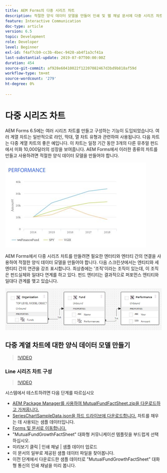 ```yaml
---
title: AEM Forms의 다중 시리즈 차트
description: 적절한 양식 데이터 모델을 만들어 인쇄 및 웹 채널 문서에 다중 시리즈 차트를 만듭니다.
feature: Interactive Communication
doc-type: article
version: 6.5
topic: Development
role: Developer
level: Beginner
exl-id: f4af7cb9-cc3b-4bec-9428-ab4f1a3cf41a
last-substantial-update: 2019-07-07T00:00:00Z
duration: 454
source-git-commit: af928e60410022f12207082467d3bd9b818af59d
workflow-type: tm+mt
source-wordcount: '279'
ht-degree: 0%

---
```


# 다중 시리즈 차트

AEM Forms 6.5에는 여러 시리즈 차트를 만들고 구성하는 기능이 도입되었습니다. 여러 계열 차트는 일반적으로 라인, 막대, 열 차트 유형과 관련하여 사용됩니다. 다음 차트는 다중 계열 차트의 좋은 예입니다. 이 차트는 일정 기간 동안 3개의 다른 뮤추얼 펀드에서 미화 10,000달러의 성장을 보여줍니다. AEM Forms에서 이러한 종류의 차트를 만들고 사용하려면 적절한 양식 데이터 모델을 만들어야 합니다.

![다중 계열 차트](assets/seriescharts.jfif)

AEM Forms에서 다중 시리즈 차트를 만들려면 필요한 엔터티와 엔터티 간의 연결을 사용하여 적절한 양식 데이터 모델을 만들어야 합니다. 다음 스크린샷에서는 엔티티와 세 엔티티 간의 연관을 강조 표시합니다. 최상층에는 &#39;조직&#39;이라는 조직이 있는데, 이 조직은 펀드실체와 일대다 연계를 하고 있다. 펀드 엔티티는 결과적으로 퍼포먼스 엔티티와 일대다 관계를 맺고 있습니다.

![양식 데이터 모델](assets/formdatamodel.jfif)

## 다중 계열 차트에 대한 양식 데이터 모델 만들기

>[!VIDEO](https://video.tv.adobe.com/v/26352?quality=12&learn=on)

### Line 시리즈 차트 구성

>[!VIDEO](https://video.tv.adobe.com/v/26353?quality=12&learn=on)

시스템에서 테스트하려면 다음 단계를 따르십시오

* [AEM Package Manager를 사용하여 MutualFundFactSheet.zip을 다운로드하고 가져옵니다.](assets/mutualfundfactsheet.zip)
* [SeriesChartSampleData.json을 하드 드라이브에 다운로드합니다.](assets/serieschartsampledata.json) 차트를 채우는 데 사용되는 샘플 데이터입니다.
* [Forms 및 문서로 이동합니다.](http://localhost:4502/aem/forms.html/content/dam/formsanddocuments)
* &quot;MutualFundGrowthFactSheet&quot; 대화형 커뮤니케이션 템플릿을 부드럽게 선택하십시오.
* 미리보기 클릭 | 인쇄 채널 | 샘플 데이터 업로드
* 이 문서의 일부로 제공된 샘플 데이터 파일을 찾아봅니다.
* 이전 단계에서 다운로드한 샘플 데이터로 &quot;MutualFundGrowthFactSheet&quot; 대화형 통신의 인쇄 채널을 미리 봅니다.
